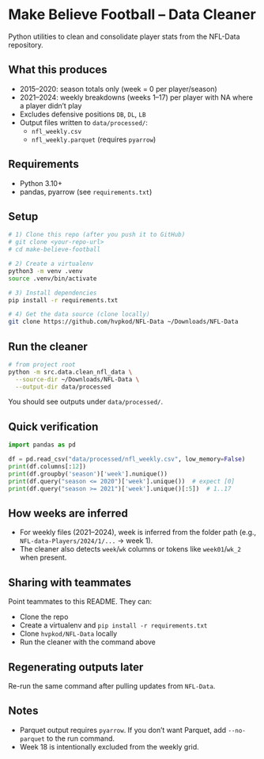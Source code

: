 # Make Believe Football – Data Cleaner

Python utilities to clean and consolidate player stats from the NFL-Data repository.

## What this produces
- 2015–2020: season totals only (week = 0 per player/season)
- 2021–2024: weekly breakdowns (weeks 1–17) per player with NA where a player didn’t play
- Excludes defensive positions `DB`, `DL`, `LB`
- Output files written to `data/processed/`:
  - `nfl_weekly.csv`
  - `nfl_weekly.parquet` (requires `pyarrow`)

## Requirements
- Python 3.10+
- pandas, pyarrow (see `requirements.txt`)

## Setup
```bash
# 1) Clone this repo (after you push it to GitHub)
# git clone <your-repo-url>
# cd make-believe-football

# 2) Create a virtualenv
python3 -m venv .venv
source .venv/bin/activate

# 3) Install dependencies
pip install -r requirements.txt

# 4) Get the data source (clone locally)
git clone https://github.com/hvpkod/NFL-Data ~/Downloads/NFL-Data
```

## Run the cleaner
```bash
# from project root
python -m src.data.clean_nfl_data \
  --source-dir ~/Downloads/NFL-Data \
  --output-dir data/processed
```

You should see outputs under `data/processed/`.

## Quick verification
```python
import pandas as pd

df = pd.read_csv("data/processed/nfl_weekly.csv", low_memory=False)
print(df.columns[:12])
print(df.groupby('season')['week'].nunique())
print(df.query("season <= 2020")['week'].unique())  # expect [0]
print(df.query("season >= 2021")['week'].unique()[:5])  # 1..17
```

## How weeks are inferred
- For weekly files (2021–2024), week is inferred from the folder path (e.g., `NFL-data-Players/2024/1/...` → week 1).
- The cleaner also detects `week`/`wk` columns or tokens like `week01`/`wk_2` when present.

## Sharing with teammates
Point teammates to this README. They can:
- Clone the repo
- Create a virtualenv and `pip install -r requirements.txt`
- Clone `hvpkod/NFL-Data` locally
- Run the cleaner with the command above

## Regenerating outputs later
Re-run the same command after pulling updates from `NFL-Data`.

## Notes
- Parquet output requires `pyarrow`. If you don’t want Parquet, add `--no-parquet` to the run command.
- Week 18 is intentionally excluded from the weekly grid.
